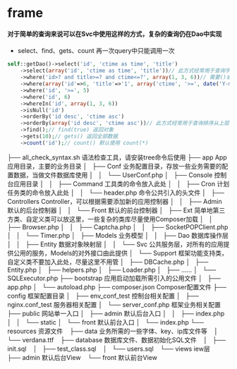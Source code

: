 # frame

#### 对于简单的查询来说可以在Svc中使用这样的方式，复杂的查询仍在Dao中实现
 - select、find、gets、count 再一次query中只能调用一次

```php
self::getDao()->select('id', 'ctime as time', 'title')
    ->select(array('id', 'ctime as time', 'title'))// 此方式经常用于查询字段从上层变量中获取时使用
    ->where('id>? and title>=? and ctime<=?', array(1, 3, 6))// 需要()或者or查询时可以用此方法
    ->where(array('id'=>6, 'title'=>'1', array('ctime', '>=', date('Y-m-d H:i:s'))))// 此方式经常用于查询条件从上层变量中获取时使用
    ->where('id', '>=', 5)
    ->where('id', 6)
    ->whereIn('id', array(1, 3, 6))
    ->isNull('id')
    ->orderBy('id desc', 'ctime asc')
    ->orderBy(array('id desc', 'ctime asc'))// 此方式经常用于查询排序从上层变量中获取时使用
    ->find();// find(true) 返回对象
    ->gets(10);// gets() 返回全部数据
    ->count('id');// count() 默认使用 count(*)
```

├── all_check_syntax.sh           语法检查工具，请安装tree命令后使用
├── app                           App应用目录，主要的业务目录
│   ├── Conf                          业务配置目录，存放一些业务需要的配置数据，当做文件数据库使用
│   │   └── UserConf.php
│   ├── Console                       控制台应用目录
│   │   ├── Command                       工具类的命令放入此处
│   │   ├── Cron                          计划任务类的命令放入此处
│   │   └── header.php                    命令公共引入的头文件
│   ├── Controllers                   Controller，可以根据需要添加新的应用控制器
│   │   ├── Admin                         默认的后台控制器
│   │   └── Front                         默认的前台控制器
│   ├── Ext                           简单地第三方类、自定义类可以放这里，一些复杂的类库尽量使用Composer加载
│   │   ├── Browser.php
│   │   ├── Captcha.php
│   │   ├── SocketPOPClient.php
│   │   └── Timer.php
│   ├── Models                        业务模型
│   │   ├── Dao                           数据库操作层
│   │   ├── Entity                        数据对象映射层
│   │   └── Svc                           公共服务层，对所有的应用提供公用的服务，Models的对外接口由此提供
│   └── Support                       框架功能支持类，自定义类不要加入此处，尽量这里不用管
│       ├── DBCache.php
│       ├── Entity.php
│       ├── helpers.php
│       ├── Loader.php
│       ├── ......
│       └── SQLExecutor.php
├── bootstrap                         应用启动加载所需引入的公用文件
│   ├── app.php
│   └── autoload.php
├── composer.json                     Composer配置文件
├── config                            框架配置目录
│   ├── env_conf_test                     控制台相关配置
│   ├── nginx.conf_test                   服务器相关配置
│   └── server_conf.php                   框架业务相关配置
├── public                            网站单一入口
│   ├── admin                             默认后台入口
│   │   ├── index.php
│   │   └── static
│   └── front                             默认前台入口
│       └── index.php
└── resources                         资源文件
    ├── data                              业务所需的一些字体、key、ip库文件等
    │   └── verdana.ttf
    ├── database                          数据库文件、数据初始化SQL文件
    │   ├── init.sql
    │   ├── test_class.sql
    │   └── users.sql
    └── views                             iew层
        ├── admin                             默认后台View
        └── front                             默认前台View
